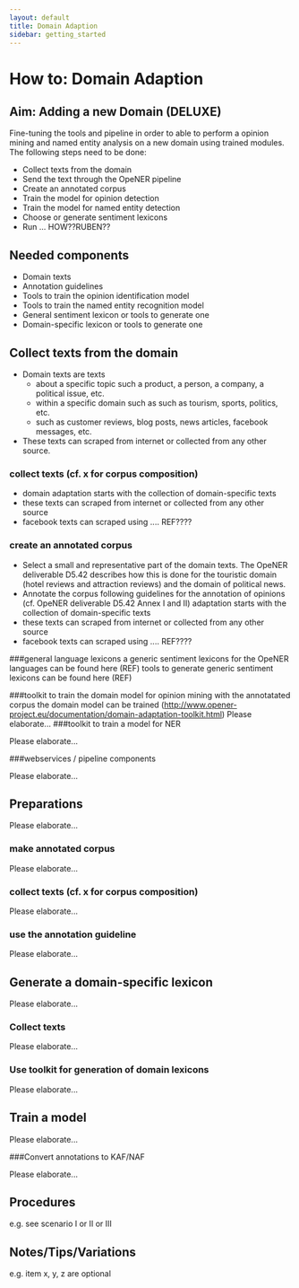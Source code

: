 ```yaml
---
layout: default
title: Domain Adaption
sidebar: getting_started
---
```


# How to: Domain Adaption

## Aim: Adding a new Domain (DELUXE)

Fine-tuning the tools and pipeline in order to able to perform a opinion mining and named entity analysis on a new domain using trained modules. The following steps need to be done:

+ Collect texts from the domain
+ Send the text through the OpeNER pipeline 
+ Create an annotated corpus
+ Train the model for opinion detection
+	Train the model for named entity detection
+ Choose or generate sentiment lexicons
+ Run ... HOW??RUBEN??

## Needed components

+ Domain texts 
+ Annotation guidelines
+ Tools to train the opinion identification model
+ Tools to train the named entity recognition model
+ General sentiment lexicon or tools to generate one
+ Domain-specific lexicon or tools to generate one 


## Collect texts from the domain
+ Domain texts are texts
  + about a specific topic such a product, a person, a company,  a political issue, etc. 
  + within a specific domain such as such as tourism, sports, politics, etc.
  + such as customer reviews, blog posts, news articles, facebook messages, etc. 
+ These texts can scraped from internet or collected from any other source. 


### collect texts (cf. x for corpus composition)
+ domain adaptation starts with the collection of domain-specific texts
+ these texts can scraped from internet or collected from any other source
+ facebook texts can scraped using .... REF????

### create an annotated corpus
+ Select a small and representative part of the domain texts. The OpeNER  deliverable D5.42 describes how this is done for the touristic domain (hotel reviews and attraction reviews) and the domain of political news.
+ Annotate the corpus following guidelines for the annotation of opinions (cf. OpeNER deliverable D5.42 Annex I and II) adaptation starts with the collection of domain-specific texts
+ these texts can scraped from internet or collected from any other source
+ facebook texts can scraped using .... REF????

###general language lexicons
a generic sentiment lexicons for the OpeNER languages can be found here (REF)
tools to generate generic sentiment lexicons can be found here (REF)

###toolkit to train the domain model for opinion mining
with the annotatated corpus the domain model can be trained (http://www.opener-project.eu/documentation/domain-adaptation-toolkit.html)
Please elaborate...
###toolkit to train  a model for NER

Please elaborate...

###webservices / pipeline components

Please elaborate...

## Preparations

Please elaborate...

### make annotated corpus

Please elaborate...

### collect texts (cf. x for corpus composition)

Please elaborate...

### use the annotation guideline

Please elaborate...

## Generate a domain-specific lexicon

Please elaborate...


### Collect texts

Please elaborate...

### Use toolkit for generation of domain lexicons

Please elaborate...


## Train a model 

Please elaborate...


###Convert annotations to KAF/NAF

Please elaborate...


## Procedures

e.g. see scenario I or II or III

## Notes/Tips/Variations

e.g. item x, y, z are optional
